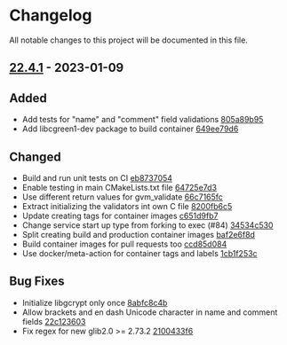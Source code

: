 # Changelog

All notable changes to this project will be documented in this file.

## [22.4.1] - 2023-01-09

## Added
* Add tests for "name" and "comment" field validations [805a89b95](https://github.com/greenbone/gsad/commit/805a89b95)
* Add libcgreen1-dev package to build container [649ee79d6](https://github.com/greenbone/gsad/commit/649ee79d6)

## Changed
* Build and run unit tests on CI [eb8737054](https://github.com/greenbone/gsad/commit/eb8737054)
* Enable testing in main CMakeLists.txt file [64725e7d3](https://github.com/greenbone/gsad/commit/64725e7d3)
* Use different return values for gvm_validate [66c7165fc](https://github.com/greenbone/gsad/commit/66c7165fc)
* Extract initializing the validators int own C file [8200fb6c5](https://github.com/greenbone/gsad/commit/8200fb6c5)
* Update creating tags for container images [c651d9fb7](https://github.com/greenbone/gsad/commit/c651d9fb7)
* Change service start up type from forking to exec (#84) [34534c530](https://github.com/greenbone/gsad/commit/34534c530)
* Split creating build and production container images [baf2e6f8d](https://github.com/greenbone/gsad/commit/baf2e6f8d)
* Build container images for pull requests too [ccd85d084](https://github.com/greenbone/gsad/commit/ccd85d084)
* Use docker/meta-action for container tags and labels [1cb1f253c](https://github.com/greenbone/gsad/commit/1cb1f253c)

## Bug Fixes
* Initialize libgcrypt only once [8abfc8c4b](https://github.com/greenbone/gsad/commit/8abfc8c4b)
* Allow brackets and en dash Unicode character in name and comment fields [22c123603](https://github.com/greenbone/gsad/commit/22c123603)
* Fix regex for new glib2.0 >= 2.73.2 [2100433f6](https://github.com/greenbone/gsad/commit/2100433f6)

[22.4.1]: https://github.com/greenbone/gsad/compare/v9.0.1...22.4.1